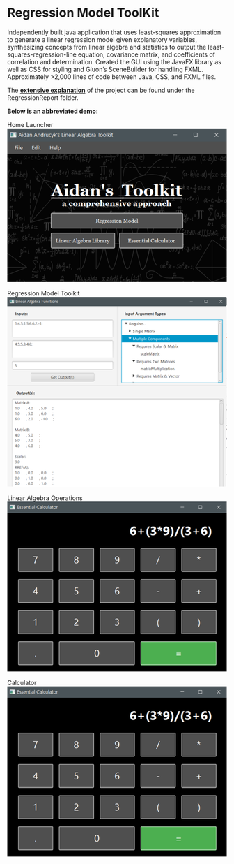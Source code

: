# Regression Model ToolKit

Independently built java application that uses least-squares approximation to generate a linear regression model given explanatory variables, synthesizing concepts from linear algebra and statistics to output the least-squares-regression-line equation, covariance matrix, and coefficients of correlation and determination. 
Created the GUI using the JavaFX library as well as CSS for styling and Gluon’s SceneBuilder for handling FXML.
Approximately >2,000 lines of code between Java, CSS, and FXML files.

The [**extensive explanation**](https://github.com/aidanandrucyk/RegressionModel/tree/master/RegressionReport) of the project can be found under the RegressionReport folder.

**Below is an abbreviated demo:**

Home Launcher
![Launcher](https://github.com/aidanandrucyk/RegressionModel/blob/master/RegressionReport/img/mainPage.png)

Regression Model Toolkit
![Regression](https://github.com/aidanandrucyk/RegressionModel/blob/master/RegressionReport/img/regPage.png)

Linear Algebra Operations
![LinearAlgebra](https://github.com/aidanandrucyk/RegressionModel/blob/master/RegressionReport/img/linAlgPage.png)

Calculator
![BasicCalculator](https://github.com/aidanandrucyk/RegressionModel/blob/master/RegressionReport/img/calcPage.png)
